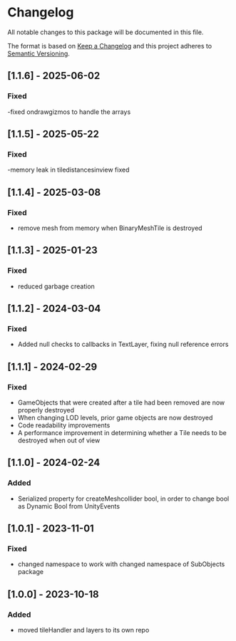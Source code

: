 # Changelog

All notable changes to this package will be documented in this file.

The format is based on [Keep a Changelog](http://keepachangelog.com/en/1.0.0/)
and this project adheres to [Semantic Versioning](http://semver.org/spec/v2.0.0.html).

## [1.1.6] - 2025-06-02
### Fixed
-fixed ondrawgizmos to handle the arrays

## [1.1.5] - 2025-05-22
### Fixed
-memory leak in tiledistancesinview fixed

## [1.1.4] - 2025-03-08
### Fixed
- remove mesh from memory when BinaryMeshTile is destroyed

## [1.1.3] - 2025-01-23

### Fixed

- reduced garbage creation

## [1.1.2] - 2024-03-04

### Fixed

- Added null checks to callbacks in TextLayer, fixing null reference errors

## [1.1.1] - 2024-02-29

### Fixed

- GameObjects that were created after a tile had been removed are now properly destroyed
- When changing LOD levels, prior game objects are now destroyed
- Code readability improvements
- A performance improvement in determining whether a Tile needs to be destroyed when out of view

## [1.1.0] - 2024-02-24

### Added

- Serialized property for createMeshcollider bool, in order to change bool as Dynamic Bool from UnityEvents

## [1.0.1] - 2023-11-01

### Fixed

- changed namespace to work with changed namespace of SubObjects package

## [1.0.0] - 2023-10-18

### Added

- moved tileHandler and layers to its own repo
